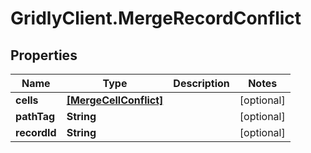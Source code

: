 # GridlyClient.MergeRecordConflict

## Properties

Name | Type | Description | Notes
------------ | ------------- | ------------- | -------------
**cells** | [**[MergeCellConflict]**](MergeCellConflict.md) |  | [optional] 
**pathTag** | **String** |  | [optional] 
**recordId** | **String** |  | [optional] 



